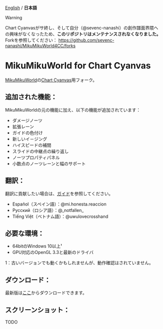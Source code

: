 [English](./README.md) / **日本語**

> [!WARNING]
> Chart Cyanvasがサ終し、そして自分（@sevenc-nanashi）の創作譜面界隈への興味がなくなったため、**このリポジトリはメンテナンスされなくなりました。**
> Forkを参照してください： <https://github.com/sevenc-nanashi/MikuMikuWorld4CC/forks>

# MikuMikuWorld for Chart Cyanvas
[MikuMikuWorld](https://github.com/crash5band/MikuMikuWorld)の[Chart Cyanvas](https://github.com/sevenc-nanashi/chart_cyanvas)用フォーク。

## 追加された機能：
MikuMikuWorldの元の機能に加え、以下の機能が追加されています：
- ダメージノーツ
- 拡張レーン
- ガイドの色付け
- 新しいイ－ジング
- ハイスピードの補間
- スライドの中継点の繰り返し
- ノーツプロパティパネル
- 小数点のノーツレーンと幅のサポート

## 翻訳：
翻訳に貢献したい場合は、[ガイド](./TRANSLATION.md)を参照してください。
- Español（スペイン語）：@mi.honesta.reaccion
- Русский（ロシア語）：@\_notfallen\_
- Tiếng Việt（ベトナム語）：@uwulovecrosshand

## 必要な環境：
- 64bitのWindows 10以上¹
- GPU対応のOpenGL 3.3と最新のドライバ

1：古いバージョンでも動くかもしれませんが、動作確認はされていません。

## ダウンロード：
最新版は[ここ](https://github.com/sevenc-nanashi/MikuMikuWorld/releases/latest/download/MikuMikuWorld.zip)からダウンロードできます。

## スクリーンショット：
TODO
